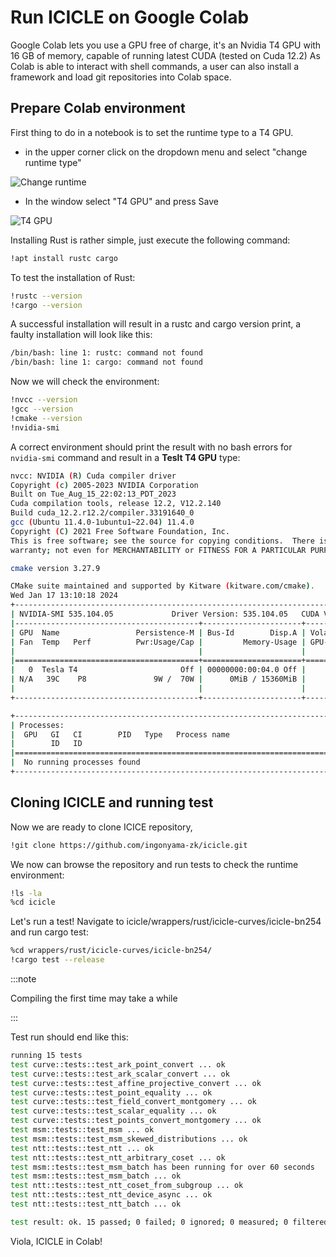 # Run ICICLE on Google Colab

Google Colab lets you use a GPU free of charge, it's an Nvidia T4 GPU with 16 GB of memory, capable of running latest CUDA (tested on Cuda 12.2)
As Colab is able to interact with shell commands, a user can also install a framework and load git repositories into Colab space.

## Prepare Colab environment

First thing to do in a notebook is to set the runtime type to a T4 GPU.

- in the upper corner click on the dropdown menu and select "change runtime type"

![Change runtime](/img/colab_change_runtime.png)

- In the window select "T4 GPU" and press Save

![T4 GPU](/img/t4_gpu.png)

Installing Rust is rather simple, just execute the following command:

```sh
!apt install rustc cargo
```

To test the installation of Rust:

```sh
!rustc --version
!cargo --version
```

A successful installation will result in a rustc and cargo version print, a faulty installation will look like this:

```sh
/bin/bash: line 1: rustc: command not found
/bin/bash: line 1: cargo: command not found
```

Now we will check the environment:

```sh
!nvcc --version
!gcc --version
!cmake --version
!nvidia-smi
```

A correct environment should print the result with no bash errors for `nvidia-smi` command and result in a **Teslt T4 GPU** type:

```sh
nvcc: NVIDIA (R) Cuda compiler driver
Copyright (c) 2005-2023 NVIDIA Corporation
Built on Tue_Aug_15_22:02:13_PDT_2023
Cuda compilation tools, release 12.2, V12.2.140
Build cuda_12.2.r12.2/compiler.33191640_0
gcc (Ubuntu 11.4.0-1ubuntu1~22.04) 11.4.0
Copyright (C) 2021 Free Software Foundation, Inc.
This is free software; see the source for copying conditions.  There is NO
warranty; not even for MERCHANTABILITY or FITNESS FOR A PARTICULAR PURPOSE.

cmake version 3.27.9

CMake suite maintained and supported by Kitware (kitware.com/cmake).
Wed Jan 17 13:10:18 2024
+---------------------------------------------------------------------------------------+
| NVIDIA-SMI 535.104.05             Driver Version: 535.104.05   CUDA Version: 12.2     |
|-----------------------------------------+----------------------+----------------------+
| GPU  Name                 Persistence-M | Bus-Id        Disp.A | Volatile Uncorr. ECC |
| Fan  Temp   Perf          Pwr:Usage/Cap |         Memory-Usage | GPU-Util  Compute M. |
|                                         |                      |               MIG M. |
|=========================================+======================+======================|
|   0  Tesla T4                       Off | 00000000:00:04.0 Off |                    0 |
| N/A   39C    P8               9W /  70W |      0MiB / 15360MiB |      0%      Default |
|                                         |                      |                  N/A |
+-----------------------------------------+----------------------+----------------------+

+---------------------------------------------------------------------------------------+
| Processes:                                                                            |
|  GPU   GI   CI        PID   Type   Process name                            GPU Memory |
|        ID   ID                                                             Usage      |
|=======================================================================================|
|  No running processes found                                                           |
+---------------------------------------------------------------------------------------+
```

## Cloning ICICLE and running test

Now we are ready to clone ICICE repository,

```sh
!git clone https://github.com/ingonyama-zk/icicle.git
```

We now can browse the repository and run tests to check the runtime environment:

```sh
!ls -la
%cd icicle
```

Let's run a test!
Navigate to icicle/wrappers/rust/icicle-curves/icicle-bn254 and run cargo test:

```sh
%cd wrappers/rust/icicle-curves/icicle-bn254/
!cargo test --release
```

:::note

Compiling the first time may take a while

:::

Test run should end like this:

```sh
running 15 tests
test curve::tests::test_ark_point_convert ... ok
test curve::tests::test_ark_scalar_convert ... ok
test curve::tests::test_affine_projective_convert ... ok
test curve::tests::test_point_equality ... ok
test curve::tests::test_field_convert_montgomery ... ok
test curve::tests::test_scalar_equality ... ok
test curve::tests::test_points_convert_montgomery ... ok
test msm::tests::test_msm ... ok
test msm::tests::test_msm_skewed_distributions ... ok
test ntt::tests::test_ntt ... ok
test ntt::tests::test_ntt_arbitrary_coset ... ok
test msm::tests::test_msm_batch has been running for over 60 seconds
test msm::tests::test_msm_batch ... ok
test ntt::tests::test_ntt_coset_from_subgroup ... ok
test ntt::tests::test_ntt_device_async ... ok
test ntt::tests::test_ntt_batch ... ok

test result: ok. 15 passed; 0 failed; 0 ignored; 0 measured; 0 filtered out; finished in 99.39s
```

Viola, ICICLE in Colab!
